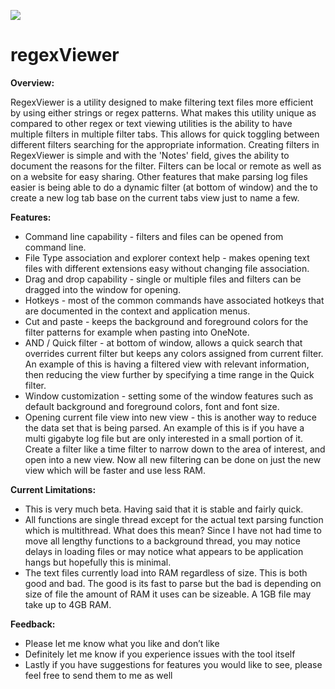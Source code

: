 ![](https://github.com/jagilber/regexViewer/blob/master/RegexViewer/images/RegexViewer_128x128.png)  
# regexViewer  

**Overview:**

RegexViewer is a utility designed to make filtering text files more efficient by using either strings or regex patterns. What makes this utility unique as compared to other regex or text viewing utilities is the ability to have multiple filters in multiple filter tabs. This allows for quick toggling between different filters searching for the appropriate information. Creating filters in RegexViewer is simple and with the 'Notes' field, gives the ability to document the reasons for the filter. Filters can be local or remote as well as on a website for easy sharing. Other features that make parsing log files easier is being able to do a dynamic filter (at bottom of window) and the to create a new log tab base on the current tabs view just to name a few. 

**Features:**

- Command line capability - filters and files can be opened from command line.
- File Type association and explorer context help - makes opening text files with different extensions easy without changing file association.
- Drag and drop capability - single or multiple files and filters can be dragged into the window for opening.
- Hotkeys - most of the common commands have associated hotkeys that are documented in the context and application menus.
- Cut and paste - keeps the background and foreground colors for the filter patterns for example when pasting into OneNote.
- AND / Quick filter - at bottom of window, allows a quick search that overrides current filter but keeps any colors assigned from current filter. An example of this is having a filtered view with relevant information, then reducing the view further by specifying a time range in the Quick filter.
- Window customization - setting some of the window features such as default background and foreground colors, font and font size.
- Opening current file view into new view - this is another way to reduce the data set that is being parsed. An example of this is if you have a multi gigabyte log file but are only interested in a small portion of it. Create a filter like a time filter to narrow down to the area of interest, and open into a new view. Now all new filtering can be done on just the new view which will be faster and use less RAM.

**Current Limitations:**
- This is very much beta. Having said that it is stable and fairly quick. 
- All functions are single thread except for the actual text parsing function which is multithread. What does this mean? Since I have not had time to move all lengthy functions to a background thread, you may notice delays in loading files or may notice what appears to be application hangs but hopefully this is minimal.  
- The text files currently load into RAM regardless of size. This is both good and bad. The good is its fast to parse but the bad is depending on size of file the amount of RAM it uses can be sizeable. A 1GB file may take up to 4GB RAM.

**Feedback:**
- Please let me know what you like and don’t like
- Definitely let me know if you experience issues with the tool itself
- Lastly if you have suggestions for features you would like to see, please feel free to send them to me as well

		

